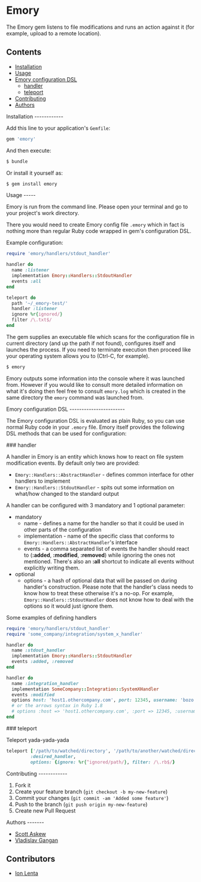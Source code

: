 Emory
=====

The Emory gem listens to file modifications and runs an action against it (for example, upload to a remote location).

Contents
--------

* [Installation](#installation)
* [Usage](#usage)
* [Emory configuration DSL](#emory-dsl)
  * [handler](#emory-dsl-handler)
  * [teleport](#emory-dsl-teleport)
* [Contributing](#contributing)
* [Authors](#authors)

<a name="installation" />
Installation
------------

Add this line to your application's `Gemfile`:

```ruby
gem 'emory'
```

And then execute:

```bash
$ bundle
```

Or install it yourself as:

```bash
$ gem install emory
```

<a name="usage" />
Usage
-----

Emory is run from the command line. Please open your terminal and go to your project's work directory.

There you would need to create Emory config file `.emory` which in fact is nothing more than regular
Ruby code wrapped in gem's configuration DSL.

Example configuration:

```ruby
require 'emory/handlers/stdout_handler'

handler do
  name :listener
  implementation Emory::Handlers::StdoutHandler
  events :all
end

teleport do
  path '~/_emory-test/'
  handler :listener
  ignore %r{ignored/}
  filter /\.txt$/
end
```

The gem supplies an executable file which scans for the configuration file in current directory
(and up the path if not found), configures itself and launches the process. If you need to terminate
execution then proceed like your operating system allows you to (Ctrl-C, for example).

```bash
$ emory
```

Emory outputs some information into the console where it was launched from. However if you would
like to consult more detailed information on what it's doing then feel free to consult `emory.log`
which is created in the same directory the `emory` command was launched from.

<a name="emory-dsl" />
Emory configuration DSL
-----------------------

The Emory configuration DSL is evaluated as plain Ruby, so you can use normal Ruby code in your
`.emory` file. Emory itself provides the following DSL methods that can be used for configuration:

<a name="emory-dsl-handler" />
### handler

A handler in Emory is an entity which knows how to react on file system modification events.
By default only two are provided:

- `Emory::Handlers::AbstractHandler` - defines common interface for other handlers to implement
- `Emory::Handlers::StdoutHandler` - spits out some information on what/how changed to the standard output


A handler can be configured with 3 mandatory and 1 optional parameter:

- mandatory
    - name - defines a name for the handler so that it could be used in other parts of the configuration
    - implementation - name of the specific class that conforms to `Emory::Handlers::AbstractHandler`'s interface
    - events - a comma separated list of events the handler should react to (**:added**, **:modified**, **:removed**)
while ignoring the ones not mentioned. There's also an **:all** shortcut to indicate all events without
explicitly writing them.
- optional
    - options - a hash of optional data that will be passed on during handler's construction. Please
note that the handler's class needs to know how to treat these otherwise it's a no-op. For example,
`Emory::Handlers::StdoutHandler` does not know how to deal with the options so it would just ignore them.


Some examples of defining handlers

```ruby
require 'emory/handlers/stdout_handler'
require 'some_company/integration/system_x_handler'

handler do
  name :stdout_handler
  implementation Emory::Handlers::StdoutHandler
  events :added, :removed
end

handler do
  name :integration_handler
  implementation SomeCompany::Integration::SystemXHandler
  events :modified
  options host: 'host1.othercompany.com', port: 12345, username: 'bozo', password: 'p@ssw0rd'
  # or the arrows syntax in Ruby 1.8
  # options :host => 'host1.othercompany.com', :port => 12345, :username => 'bozo', :password => 'p@ssw0rd'
end
```

<a name="emory-dsl-teleport" />
### teleport

Teleport yada-yada-yada

```ruby
teleport ['/path/to/watched/directory', '/path/to/another/watched/directory'],
         :desired_handler,
         options: {ignore: %r{^ignored/path/}, filter: /\.rb$/}
```

<a name="contributing" />
Contributing
------------

1. Fork it
2. Create your feature branch (`git checkout -b my-new-feature`)
3. Commit your changes (`git commit -am 'Added some feature'`)
4. Push to the branch (`git push origin my-new-feature`)
5. Create new Pull Request

<a name="authors" />
Authors
-------

* [Scott Askew](https://github.com/scottfromsf)
* [Vladislav Gangan](https://github.com/vgangan)

Contributors
------------

* [Ion Lenta](https://github.com/noi)

